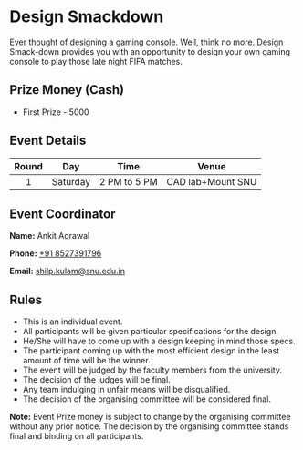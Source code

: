 # Design Smackdown

Ever thought of designing a gaming console. Well, think no more. Design Smack-down provides you with an opportunity to design your own gaming console to play those late night FIFA matches. 

## Prize Money (Cash)

*  First Prize - 5000




## Event Details

| Round | Day | Time | Venue |
|:-----:|:---:|:----:|:-----:|
|   1   | Saturday |  2 PM to 5 PM| CAD lab+Mount SNU |


## Event Coordinator

**Name:** Ankit Agrawal

**Phone:** [+91 8527391796](tel:8527391796)

**Email:** [shilp.kulam@snu.edu.in](mailto:shilp.kulam@snu.edu.in)

## Rules

* This is an individual event.
*  All participants will be given particular specifications for the design.
*   He/She will have to come up with a design keeping in mind those specs. 
*   The participant coming up with the most efficient design in the least amount of time will be the winner. 
*   The event will be judged by the faculty members from the university. 
*    The decision of the judges will be final.
*    Any team indulging in unfair means will be disqualified.
*    The decision of the organising committee will be considered final.


**Note:** Event Prize money is subject to change by the organising committee without any prior notice. The decision by the organising committee stands final and binding on all participants.
